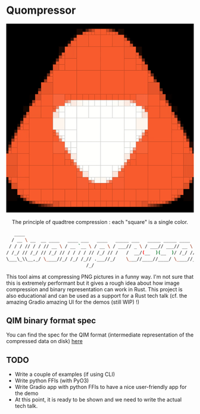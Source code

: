 

# Quompressor

<p align="center">
  <img src="./doc/api.video-quadtree.gif" />
  <p align="center">The principle of quadtree compression : each "square" is a single color.</p>
</p>

```bash
   ____                                                                      
  / __ \ __  __ ____   ____ ___   ____   _____ ___   _____ _____ ____   _____
 / / / // / / // __ \ / __ `__ \ / __ \ / ___// _ \ / ___// ___// __ \ / ___/
/ /_/ // /_/ // /_/ // / / / / // /_/ // /   /  __/(__  )(__  )/ /_/ // /    
\___\_\\__,_/ \____//_/ /_/ /_// .___//_/    \___//____//____/ \____//_/     
                              /_/                                            
```
This tool aims at compressing PNG pictures in a funny way. I'm not sure that this is extremely performant
but it gives a rough idea about how image compression and binary representation can work in Rust. This
project is also educational and can be used as a support for a Rust tech talk (cf. the amazing Gradio amazing UI for the demos (still WIP) !) 

## QIM binary format spec

You can find the spec for the QIM format (intermediate representation of the compressed data on disk) [here](./doc/QIM_spec.md)

## TODO

* Write a couple of examples (if using CLI) 
* Write python FFIs (with PyO3)
* Write Gradio app with python FFIs to have a nice user-friendly app for the demo
* At this point, it is ready to be shown and we need to write the actual tech talk.